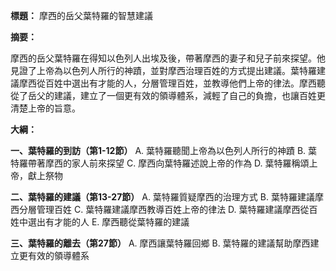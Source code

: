**標題：** 摩西的岳父葉特羅的智慧建議

**摘要：**

摩西的岳父葉特羅在得知以色列人出埃及後，帶著摩西的妻子和兒子前來探望。他見證了上帝為以色列人所行的神蹟，並對摩西治理百姓的方式提出建議。葉特羅建議摩西從百姓中選出有才能的人，分層管理百姓，並教導他們上帝的律法。摩西聽從了岳父的建議，建立了一個更有效的領導體系，減輕了自己的負擔，也讓百姓更清楚上帝的旨意。

**大綱：**

**一、葉特羅的到訪（第1-12節）**
    A. 葉特羅聽聞上帝為以色列人所行的神蹟
    B. 葉特羅帶著摩西的家人前來探望
    C. 摩西向葉特羅述說上帝的作為
    D. 葉特羅稱頌上帝，獻上祭物

**二、葉特羅的建議（第13-27節）**
    A. 葉特羅質疑摩西的治理方式
    B. 葉特羅建議摩西分層管理百姓
    C. 葉特羅建議摩西教導百姓上帝的律法
    D. 葉特羅建議摩西從百姓中選出有才能的人
    E. 摩西聽從葉特羅的建議

**三、葉特羅的離去（第27節）**
    A. 摩西讓葉特羅回鄉
    B. 葉特羅的建議幫助摩西建立更有效的領導體系